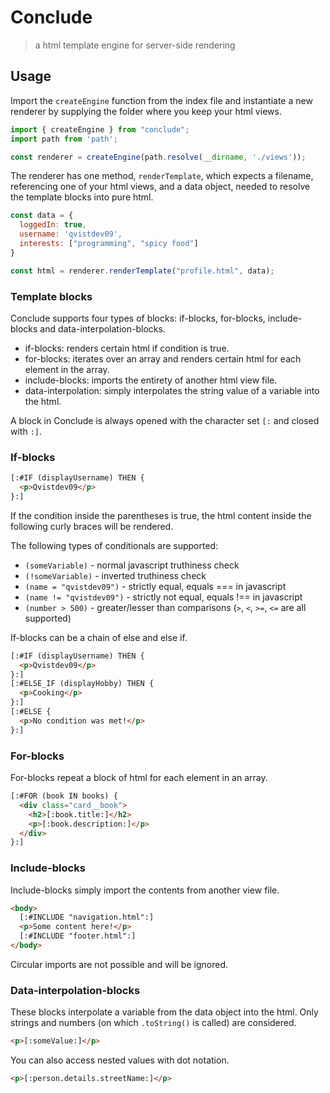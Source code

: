 # Conclude

> a html template engine for server-side rendering

## Usage

Import the `createEngine` function from the index file and instantiate a new renderer by supplying the folder where you keep your html views.

```javascript
import { createEngine } from "conclude";
import path from 'path';

const renderer = createEngine(path.resolve(__dirname, './views'));
```

The renderer has one method, `renderTemplate`, which expects a filename, referencing one of your html views, and a data object, needed to resolve the template blocks into pure html.

```javascript
const data = {
  loggedIn: true,
  username: 'qvistdev09',
  interests: ["programming", "spicy food"]
}

const html = renderer.renderTemplate("profile.html", data);
```

### Template blocks

Conclude supports four types of blocks: if-blocks, for-blocks, include-blocks and data-interpolation-blocks.

* if-blocks: renders certain html if condition is true.
* for-blocks: iterates over an array and renders certain html for each element in the array.
* include-blocks: imports the entirety of another html view file.
* data-interpolation: simply interpolates the string value of a variable into the html.

A block in Conclude is always opened with the character set `[:` and closed with `:]`.

### If-blocks

```html
[:#IF (displayUsername) THEN {
  <p>Qvistdev09</p>
}:]
```

If the condition inside the parentheses is true, the html content inside the following curly braces will be rendered.

The following types of conditionals are supported:
* `(someVariable)` - normal javascript truthiness check
* `(!someVariable)` - inverted truthiness check
* `(name = "qvistdev09")` - strictly equal, equals === in javascript
* `(name != "qvistdev09")` - strictly not equal, equals !== in javascript
* `(number > 500)` - greater/lesser than comparisons (`>`, `<`, `>=`, `<=` are all supported)

If-blocks can be a chain of else and else if.

```html
[:#IF (displayUsername) THEN {
  <p>Qvistdev09</p>
}:]
[:#ELSE_IF (displayHobby) THEN {
  <p>Cooking</p>
}:]
[:#ELSE {
  <p>No condition was met!</p>
}:]
```

### For-blocks

For-blocks repeat a block of html for each element in an array.

```html
[:#FOR (book IN books) {
  <div class="card__book">
    <h2>[:book.title:]</h2>
    <p>[:book.description:]</p>
  </div>
}:]
```

### Include-blocks

Include-blocks simply import the contents from another view file.

```html
<body>
  [:#INCLUDE "navigation.html":]
  <p>Some content here!</p>
  [:#INCLUDE "footer.html":]
</body>
```

Circular imports are not possible and will be ignored.

### Data-interpolation-blocks

These blocks interpolate a variable from the data object into the html. Only strings and numbers (on which `.toString()` is called) are considered.

```html
<p>[:someValue:]</p>
```

You can also access nested values with dot notation.

```html
<p>[:person.details.streetName:]</p>
```



